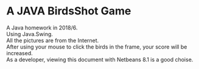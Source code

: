 # A JAVA BirdsShot Game
A Java homework in 2018/6.<br>
Using Java.Swing.<br>
All the pictures are from the Internet.<br>
After using your mouse to click the birds in the frame, your score will be increased.<br>
As a developer, viewing this document with Netbeans 8.1 is a good choise.
